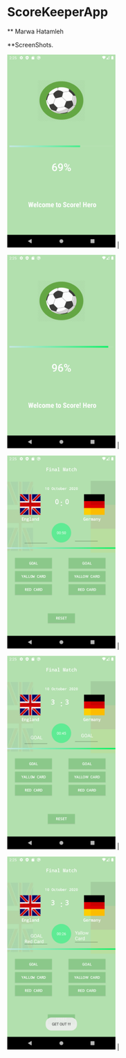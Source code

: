 # ScoreKeeperApp
** Marwa Hatamleh



**ScreenShots.

 <img src="pic1.png" width="250">  |
  
  <img src="pic2.png" width="250"> |
  
 <img src="pic3.png" width="250">  |
  
  <img src="pic4.png" width="250"> |
  
 <img src="pic5.png" width="250">  |
  


